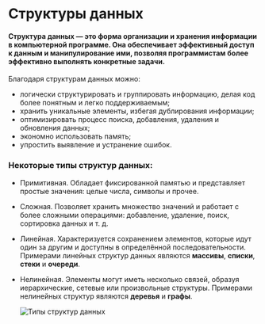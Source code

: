 # Структуры данных
#### Структура данных — это форма организации и хранения информации в компьютерной программе. Она обеспечивает эффективный доступ к данным и манипулирование ими, позволяя программистам более эффективно выполнять конкретные задачи.

Благодаря структурам данных можно:

- логически структурировать и группировать информацию, делая код более понятным и легко поддерживаемым;  
- хранить уникальные элементы, избегая дублирования информации;  
- оптимизировать процесс поиска, добавления, удаления и обновления данных;  
- экономно использовать память;  
- упростить выявление и устранение ошибок.

### Некоторые типы структур данных:

- Примитивная. Обладает фиксированной памятью и представляет простые значения: целые числа, символы и прочее.

- Сложная. Позволяет хранить множество значений и работает с более сложными операциями: добавление, удаление, поиск, сортировка данных и т. д.

- Линейная. Характеризуется сохранением элементов, которые идут один за другим и доступны в определённой последовательности. Примерами линейных структур данных являются **массивы**, **списки**, **стеки** и **очереди**.

- Нелинейная. Элементы могут иметь несколько связей, образуя иерархические, сетевые или произвольные структуры. Примерами нелинейных структур являются **деревья** и **графы**. 

    ![Типы структур данных](https://studwood.net/imag_/15/250552/image001.png "Типы структур данных")
